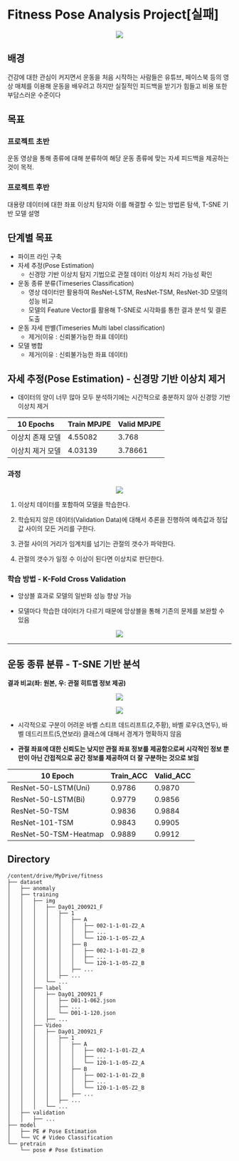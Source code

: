 # Fitness Pose Analysis Project[실패]

<p align="center"><img src = './imgs/title.PNG'>

## 배경

건강에 대한 관심이 커지면서 운동을 처음 시작하는 사람들은 유튜브, 페이스북 등의 영상 매체를 이용해 운동을 배우려고 하지만 실질적인 피드백을 받기가 힘들고 비용 또한 부담스러운 수준이다

## 목표

### 프로젝트 초반

운동 영상을 통해 종류에 대해 분류하여 해당 운동 종류에 맞는 자세 피드백을 제공하는 것이 목적.

### 프로젝트 후반

대용량 데이터에 대한 좌표 이상치 탐지와 이를 해결할 수 있는 방법론 탐색, T-SNE 기반 모델 설명

## 단계별 목표

- 파이프 라인 구축
- 자세 추정(Pose Estimation)
    - 신경망 기반 이상치 탐지 기법으로 관절 데이터 이상치 처리 가능성 확인
- 운동 종류 분류(Timeseries Classification)
    - 영상 데이터만 활용하여 ResNet-LSTM, ResNet-TSM, ResNet-3D 모델의 성능 비교
    - 모델의 Feature Vector를 활용해 T-SNE로 시각화를 통한 결과 분석 및 결론 도출
- 운동 자세 판별(Timeseries Multi label classification)
    - 제거(이유 : 신뢰불가능한 좌표 데이터)
- 모델 병합
    - 제거(이유 : 신뢰불가능한 좌표 데이터)

## 자세 추정(Pose Estimation) - 신경망 기반 이상치 제거

- 데이터의 양이 너무 많아 모두 분석하기에는 시간적으로 충분하지 않아 신경망 기반 이상치 제거

|10 Epochs|Train MPJPE|Valid MPJPE|
|---|---|---|
|이상치 존재 모델|4.55082|3.768|
|이상치 제거 모델|4.03139|3.78661|

### 과정

<p align="center"><img src = './imgs/pose-anomaly.png'>

1. 이상치 데이터를 포함하여 모델을 학습한다.

2. 학습되지 않은 데이터(Validation Data)에 대해서 추론을 진행하여 예측값과 정답값 사이의 모든 거리를 구한다.

3. 관절 사이의 거리가 임계치를 넘기는 관절의 갯수가 파악한다.

4. 관절의 갯수가 일정 수 이상이 된다면 이상치로 판단한다.

### 학습 방법 - K-Fold Cross Validation

- 앙상블 효과로 모델의 일반화 성능 향상 가능

- 모델마다 학습한 데이터가 다르기 때문에 앙상블을 통해 기존의 문제를 보완할 수 있음

<p align="center"><img src = './imgs/cv.PNG'>

---

## 운동 종류 분류 - T-SNE 기반 분석

**결과 비교(좌: 원본, 우: 관절 히트맵 정보 제공)**
<p align="center"><img src = './imgs/input.PNG'>

<p align="center"><img src = './imgs/tsne.PNG'>

- 시각적으로 구분이 어려운 바벨 스티프 데드리프트(2,주황), 바벨 로우(3,연두), 바벨 데드리프트(5,연보라) 클래스에 대해서 경계가 명확하지 않음

- **관절 좌표에 대한 신뢰도는 낮지만 관절 좌표 정보를 제공함으로써 시각적인 정보 뿐만이 아닌 간접적으로 공간 정보를 제공하여 더 잘 구분하는 것으로 보임**

|10 Epoch|Train_ACC|Valid_ACC|
|---|---|---|
|ResNet-50-LSTM(Uni)|0.9786|0.9870|
|ResNet-50-LSTM(Bi)|0.9779|0.9856|
|ResNet-50-TSM|0.9836|0.9884|
|ResNet-101-TSM|0.9843|0.9905|
|ResNet-50-TSM-Heatmap|0.9889|0.9912|

## Directory

    /content/drive/MyDrive/fitness
    ├── dataset
    │   ├── anomaly
    │   ├── training
    │   │   ├── img
    │   │   │   ├── Day01_200921_F
    │   │   │   │   ├── 1
    │   │   │   │   │   ├── A
    │   │   │   │   │   │   ├── 002-1-1-01-Z2_A
    │   │   │   │   │   │   ├── ...
    │   │   │   │   │   │   └── 120-1-1-05-Z2_A
    │   │   │   │   │   ├── B
    │   │   │   │   │   │   ├── 002-1-1-01-Z2_B
    │   │   │   │   │   │   ├── ...
    │   │   │   │   │   │   └── 120-1-1-05-Z2_B
    │   │   │   │   │   ├── ...
    │   │   │   │   ├── ...
    │   │   │   └── ...
    │   │   ├── label
    │   │   │   ├── Day01_200921_F
    │   │   │   │   ├── D01-1-062.json
    │   │   │   │   ├── ...
    │   │   │   │   └── D01-1-120.json
    │   │   │   ├── ...
    │   │   ├── Video
    │   │   │   ├── Day01_200921_F
    │   │   │   │   ├── 1
    │   │   │   │   │   ├── A
    │   │   │   │   │   │   ├── 002-1-1-01-Z2_A
    │   │   │   │   │   │   ├── ...
    │   │   │   │   │   │   └── 120-1-1-05-Z2_A
    │   │   │   │   │   ├── B
    │   │   │   │   │   │   ├── 002-1-1-01-Z2_B
    │   │   │   │   │   │   ├── ...
    │   │   │   │   │   │   └── 120-1-1-05-Z2_B
    │   │   │   │   │   ├── ...
    │   │   │   │   ├── ...
    │   │   │   └── ...
    │   ├── validation
    │   │   ├── ...
    ├── model
    │   ├── PE # Pose Estimation 
    │   └── VC # Video Classification
    └── pretrain
        └── pose # Pose Estimation 
